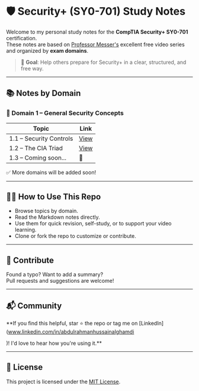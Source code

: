 # 🛡️ Security+ (SY0-701) Study Notes

Welcome to my personal study notes for the **CompTIA Security+ SY0-701** certification.  
These notes are based on [Professor Messer's](https://www.professormesser.com/) excellent free video series and organized by **exam domains**.

> 🎯 **Goal**: Help others prepare for Security+ in a clear, structured, and free way.

---

## 📚 Notes by Domain

### 🧱 Domain 1 – General Security Concepts
| Topic | Link |
|-------|------|
| 1.1 – Security Controls | [View](./domain-1-general-security/01-security-controls.md) |
| 1.2 – The CIA Triad | [View](./domain-1-general-security/02-cia-triad.md) |
| 1.3 – Coming soon... | 🚧 |

✅ More domains will be added soon!

---

## 🧑‍💻 How to Use This Repo

- Browse topics by domain.
- Read the Markdown notes directly.
- Use them for quick revision, self-study, or to support your video learning.
- Clone or fork the repo to customize or contribute.

---

## 🤝 Contribute

Found a typo? Want to add a summary?  
Pull requests and suggestions are welcome!

---

## 📬 Community

**If you find this helpful, star ⭐ the repo or tag me on [LinkedIn](www.linkedin.com/in/abdulrahmanhussainalghamdi

)! I'd love to hear how you're using it.**

---

## 📜 License

This project is licensed under the [MIT License](./LICENSE).
